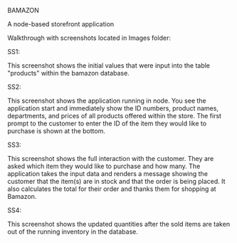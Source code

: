 BAMAZON

A node-based storefront application

Walkthrough with screenshots located in Images folder:

SS1:

This screenshot shows the initial values that were input into the table "products" within the bamazon database.

SS2:

This screenshot shows the application running in node. You see the application start and immediately show the ID numbers, product names, departments, and prices of all products offered within the store. The first prompt to the customer to enter the ID of the item they would like to purchase is shown at the bottom.

SS3:

This screenshot shows the full interaction with the customer. They are asked which item they would like to purchase and how many. The application takes the input data and renders a message showing the customer that the item(s) are in stock and that the order is being placed. It also calculates the total for their order and thanks them for shopping at Bamazon.

SS4:

This screenshot shows the updated quantities after the sold items are taken out of the running inventory in the database.
